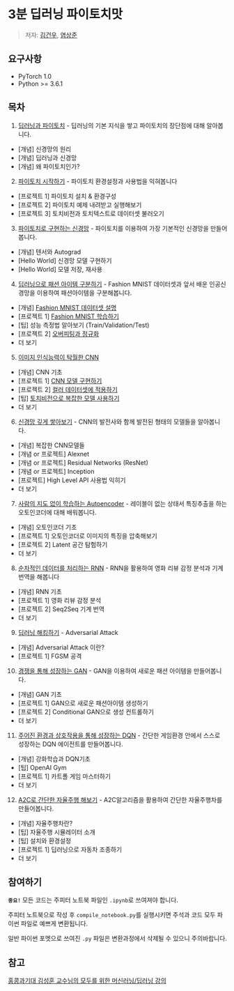 # 3분 딥러닝 파이토치맛

> 저자: [김건우](https://github.com/keon), [염상준](https://github.com/ysangj)

## 요구사항

* PyTorch 1.0
* Python >= 3.6.1


## 목차

1. [딥러닝과 파이토치](01-Deep-Learning-And-PyTorch) - 딥러닝의 기본 지식을 쌓고 파이토치의 장단점에 대해 알아봅니다.
  * [개념] 신경망의 원리
  * [개념] 딥러닝과 신경망
  * [개념] 왜 파이토치인가?
2. [파이토치 시작하기](02-Getting-Started-With-PyTorch) - 파이토치 환경설정과 사용법을 익혀봅니다
  * [프로젝트 1] 파이토치 설치 & 환경구성
  * [프로젝트 2] 파이토치 예제 내려받고 실행해보기
  * [프로젝트 3] 토치비전과 토치텍스트로 데이터셋 불러오기
3. [파이토치로 구현하는 신경망](03-Coding-Neural-Networks-In-PyTorch) - 파이토치를 이용하여 가장 기본적인 신경망을 만들어봅니다.
  * [개념] 텐서와 Autograd
  * [Hello World] 신경망 모델 구현하기
  * [Hello World] 모델 저장, 재사용
4. [딥러닝으로 패션 아이템 구분하기](04-Neural-Network-For-Fashion) - Fashion MNIST 데이터셋과 앞서 배운 인공신경망을 이용하여 패션아이템을 구분해봅니다.
  * [개념] [Fashion MNIST 데이터셋 설명](04-Neural-Network-For-Fashion/01-fasion-mnist.ipynb)
  * [프로젝트 1] [Fashion MNIST 학습하기](04-Neural-Network-For-Fashion/02-neural-network.ipynb)
  * [팁] 성능 측정법 알아보기 (Train/Validation/Test)
  * [프로젝트 2] [오버피팅과 정규화](04-Neural-Network-For-Fashion/02-overfitting-and-regularization.ipynb)
  * 더 보기
5. [이미지 인식능력이 탁월한 CNN](05-CNN-For-Image-Classification)
  * [개념] CNN 기초
  * [프로젝트 1] [CNN 모델 구현하기](05-CNN-For-Image-Classification/01-cnn.ipynb)
  * [프로젝트 2] [컬러 데이터셋에 적용하기](05-CNN-For-Image-Classification/02-cifar-cnn.ipynb)
  * [팁] [토치비전으로 복잡한 모델 사용하기](05-CNN-For-Image-Classification/03-torcivision-models.ipynb)
  * 더 보기
6. [신경망 깊게 쌓아보기](06-Getting-Deeper) - CNN의 발전사와 함께 발전된 형태의 모델들을 알아봅니다.  
  * [개념] 복잡한 CNN모델들
  * [개념 or 프로젝트] Alexnet
  * [개념 or 프로젝트] Residual Networks (ResNet)
  * [개념 or 프로젝트] Inception
  * [프로젝트] High Level API 사용법 익히기
  * 더 보기
7. [사람의 지도 없이 학습하는 Autoencoder](07-Autoencoder) - 레이블이 없는 상태서 특징추출을 하는 오토인코더에 대해 배워봅니다.
  * [개념] 오토인코더 기초
  * [프로젝트 1] 오토인코더로 이미지의 특징을 압축해보기
  * [프로젝트 2] Latent 공간 탐험하기
  * 더 보기
8. [순차적인 데이터를 처리하는 RNN](08-RNN-For-Sequential-Data) - RNN을 활용하여 영화 리뷰 감정 분석과 기계번역을 해봅니다
  * [개념] RNN 기초
  * [프로젝트 1] 영화 리뷰 감정 분석
  * [프로젝트 2] Seq2Seq 기계 번역
  * 더 보기
9. [딥러닝 해킹하기](09-Hacking-Deep-Learning) - Adversarial Attack
  * [개념] Adversarial Attack 이란?
  * [프로젝트 1] FGSM 공격
10. [경쟁을 통해 성장하는 GAN](10-Generative-Adversarial-Networks) - GAN을 이용하여 새로운 패션 아이템을 만들어봅니다.
  * [개념] GAN 기초
  * [프로젝트 1] GAN으로 새로운 패션아이템 생성하기
  * [프로젝트 2] Conditional GAN으로 생성 컨트롤하기
  * 더 보기
11. [주어진 환경과 상호작용을 통해 성장하는 DQN](11-DQN-Learns-From-Environment) - 간단한 게임환경 안에서 스스로 성장하는 DQN 에이전트를 만들어봅니다.
  * [개념] 강화학습과 DQN기초
  * [팁] OpenAI Gym
  * [프로젝트 1] 카트폴 게임 마스터하기
  * 더 보기
12. [A2C로 간단한 자율주행 해보기](12-A2C-Self-Driving) - A2C알고리즘을 활용하여 간단한 자율주행차를 만들어봅니다.
  * [개념] 자율주행차란?
  * [팁] 자율주행 시뮬레이터 소개
  * [팁] 설치와 환경설정
  * [프로젝트 1] 딥러닝으로 자동차 조종하기
  * 더 보기

## 참여하기

**`중요!`** 모든 코드는 주피터 노트북 파일인 `.ipynb`로 쓰여져야 합니다.

주피터 노트북으로 작성 후 `compile_notebook.py`를 실행시키면 주석과 코드 모두 파이썬 파일로 예쁘게 변환됩니다.

일반 파이썬 포멧으로 쓰여진 `.py` 파일은 변환과정에서 삭제될 수 있으니 주의바랍니다.


## 참고

[홍콩과기대 김성훈 교수님의 모두를 위한 머신러닝/딥러닝 강의](https://www.youtube.com/watch?v=BS6O0zOGX4E&list=PLlMkM4tgfjnLSOjrEJN31gZATbcj_MpUm)
